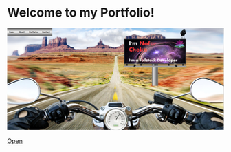 # Welcome to my Portfolio!

![image](./assets/images/portfolio.png)

[Open](https://nunuf.github.io/portfolio)